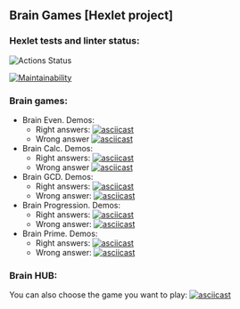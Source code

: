 ## Brain Games [Hexlet project]

### Hexlet tests and linter status:
![Actions Status](/workflows/hexlet-check/badge.svg)

[![Maintainability](https://api.codeclimate.com/v1/badges/a99a88d28ad37a79dbf6/maintainability)](https://codeclimate.com/github/codeclimate/codeclimate/maintainability)

### Brain games:
- Brain Even. Demos:
	- Right answers:
	[![asciicast](https://asciinema.org/a/xKexHkA1iYd8Y8ENO1DvE1GEl.svg)](https://asciinema.org/a/xKexHkA1iYd8Y8ENO1DvE1GEl)
	- Wrong answer
	[![asciicast](https://asciinema.org/a/OIHAQ3EPJQdI6FYo1VyZGq1W2.svg)](https://asciinema.org/a/OIHAQ3EPJQdI6FYo1VyZGq1W2)
- Brain Calc. Demos:
	- Right answers:
	[![asciicast](https://asciinema.org/a/zQGNzxRvSAQd58QHghxUf76pq.svg)](https://asciinema.org/a/zQGNzxRvSAQd58QHghxUf76pq)
	- Wrong answer
	[![asciicast](https://asciinema.org/a/JPzsDOEVBjJL2tlsM9yeMP2kd.svg)](https://asciinema.org/a/JPzsDOEVBjJL2tlsM9yeMP2kd)
- Brain GCD. Demos:
	- Right answers:
	[![asciicast](https://asciinema.org/a/xxkNkRdZshWsdM9vpxFTD2Ro7.svg)](https://asciinema.org/a/xxkNkRdZshWsdM9vpxFTD2Ro7)
	- Wrong answer:
	[![asciicast](https://asciinema.org/a/hByWk0U9bLpNixkVfdLb0GtGv.svg)](https://asciinema.org/a/hByWk0U9bLpNixkVfdLb0GtGv)
- Brain Progression. Demos:
	- Right answers:
	[![asciicast](https://asciinema.org/a/qURx9AqrnTrj03GRHtML5IC2o.svg)](https://asciinema.org/a/qURx9AqrnTrj03GRHtML5IC2o)
	- Wrong answer:
	[![asciicast](https://asciinema.org/a/rv9jYEXflPGiK6FFdUgDOLdoN.svg)](https://asciinema.org/a/rv9jYEXflPGiK6FFdUgDOLdoN)
- Brain Prime. Demos:
	- Right answers:
	[![asciicast](https://asciinema.org/a/5y0rgT0IqRzJtgxgPl5L5QiBD.svg)](https://asciinema.org/a/5y0rgT0IqRzJtgxgPl5L5QiBD)
	- Wrong answer:
	[![asciicast](https://asciinema.org/a/dd3lnhop2I172f3z8SAIYRXFB.svg)](https://asciinema.org/a/dd3lnhop2I172f3z8SAIYRXFB)



### Brain HUB:
You can also choose the game you want to play:
[![asciicast](https://asciinema.org/a/37zsW8cUM3IWS5zqQEbmxdD9X.svg)](https://asciinema.org/a/37zsW8cUM3IWS5zqQEbmxdD9X)